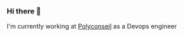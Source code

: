 ### Hi there 👋

I'm currently working at [Polyconseil](https://www.polyconseil.fr/) as a Devops engineer
